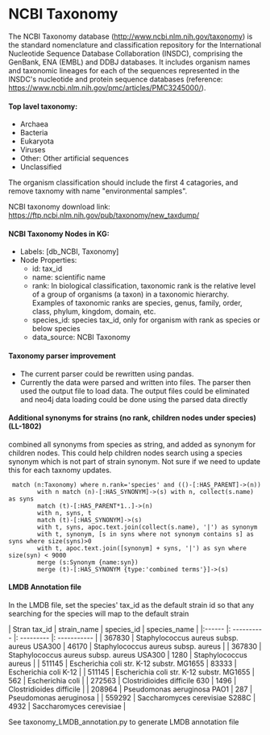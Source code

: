 # NCBI Taxonomy

The NCBI Taxonomy database (http://www.ncbi.nlm.nih.gov/taxonomy) is the standard nomenclature and classification repository 
for the International Nucleotide Sequence Database Collaboration (INSDC), comprising the GenBank, ENA (EMBL) and DDBJ databases. 
It includes organism names and taxonomic lineages for each of the sequences represented in the INSDC's nucleotide and protein
sequence databases (reference: https://www.ncbi.nlm.nih.gov/pmc/articles/PMC3245000/).    

#### Top lavel taxonomy:
- Archaea
- Bacteria
- Eukaryota
- Viruses
- Other: Other artificial sequences
- Unclassified

The organism classification should include the first 4 catagories, and remove taxnomy with name "environmental samples".  

NCBI taxonomy download link: https://ftp.ncbi.nlm.nih.gov/pub/taxonomy/new_taxdump/

#### NCBI Taxonomy Nodes in KG: 
- Labels:  [db_NCBI, Taxonomy]
- Node Properties:
    - id: tax_id
    - name: scientific name
    - rank: In biological classification, taxonomic rank is the relative level of a group of organisms (a taxon) in a taxonomic hierarchy. 
    Examples of taxonomic ranks are species, genus, family, order, class, phylum, kingdom, domain, etc.
    - species_id: species tax_id, only for organism with rank as species or below species
    - data_source: NCBI Taxonomy
    
#### Taxonomy parser improvement
- The current parser could be rewritten using pandas. 
- Currently the data were parsed and written into files.  The parser then used the output file to load data.  The output
files could be eliminated and neo4j data loading could be done using the parsed data directly

#### Additional synonyms for strains (no rank, children nodes under species) (LL-1802)
combined all synonyms from species as string, and added as synonym for children nodes.  This could help children nodes search
using a species synonym which is not part of strain synonym. Not sure if we need to update this for each taxnomy updates. 
```
 match (n:Taxonomy) where n.rank='species' and (()-[:HAS_PARENT]->(n))
        with n match (n)-[:HAS_SYNONYM]->(s) with n, collect(s.name) as syns
        match (t)-[:HAS_PARENT*1..]->(n)
        with n, syns, t
        match (t)-[:HAS_SYNONYM]->(s)
        with t, syns, apoc.text.join(collect(s.name), '|') as synonym
        with t, synonym, [s in syns where not synonym contains s] as syns where size(syns)>0
        with t, apoc.text.join([synonym] + syns, '|') as syn where size(syn) < 9000
        merge (s:Synonym {name:syn})
        merge (t)-[:HAS_SYNONYM {type:'combined terms'}]->(s) 
```

#### LMDB Annotation file
In the LMDB file, set the species' tax_id as the default strain id so that any searching for the species will map to the default strain

| Stran tax_id | strain_name | species_id | species_name | 
|:------ |: ---------- |: --------- |: ----------- | 
| 367830 | Staphylococcus aureus subsp. aureus USA300 | 46170 | Staphylococcus aureus subsp. aureus | 
| 367830 | Staphylococcus aureus subsp. aureus USA300 | 1280 | Staphylococcus aureus | 
| 511145 | Escherichia coli str. K-12 substr. MG1655 | 83333 | Escherichia coli K-12 | 
| 511145 | Escherichia coli str. K-12 substr. MG1655 | 562 | Escherichia coli | 
| 272563 | Clostridioides difficile 630 | 1496 | Clostridioides difficile | 
| 208964 | Pseudomonas aeruginosa PAO1 | 287 | Pseudomonas aeruginosa | 
| 559292 | Saccharomyces cerevisiae S288C | 4932 | Saccharomyces cerevisiae |  

See taxonomy_LMDB_annotation.py to generate LMDB annotation file



    
 












